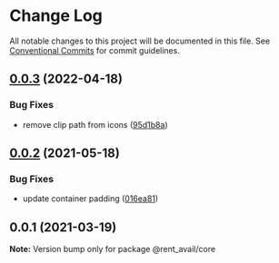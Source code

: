 # Change Log

All notable changes to this project will be documented in this file.
See [Conventional Commits](https://conventionalcommits.org) for commit guidelines.

## [0.0.3](https://github.com/rentalutions/elements/compare/@rent_avail/core@0.0.2...@rent_avail/core@0.0.3) (2022-04-18)


### Bug Fixes

* remove clip path from icons ([95d1b8a](https://github.com/rentalutions/elements/commit/95d1b8a2921de6b19ccd69c0a2be03bb5fd03b69))





## [0.0.2](https://github.com/rentalutions/elements/compare/@rent_avail/core@0.0.1...@rent_avail/core@0.0.2) (2021-05-18)


### Bug Fixes

* update container padding ([016ea81](https://github.com/rentalutions/elements/commit/016ea811c0f88e54c556752281d4ee156f4ddef5))





## 0.0.1 (2021-03-19)

**Note:** Version bump only for package @rent_avail/core
